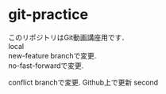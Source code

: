 # git-practice
このリポジトリはGit動画講座用です．<br>
local<br>
new-feature branchで変更.<br>
no-fast-forwardで変更.  

conflict branchで変更.
Github上で更新 second
